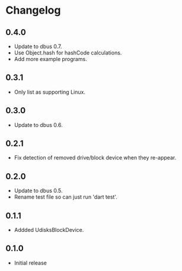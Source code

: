 # Changelog

## 0.4.0

* Update to dbus 0.7.
* Use Object.hash for hashCode calculations.
* Add more example programs.

## 0.3.1

* Only list as supporting Linux.

## 0.3.0

* Update to dbus 0.6.

## 0.2.1

* Fix detection of removed drive/block device when they re-appear.

## 0.2.0

* Update to dbus 0.5.
* Rename test file so can just run 'dart test'.

## 0.1.1

* Addded UdisksBlockDevice.

## 0.1.0

* Initial release
